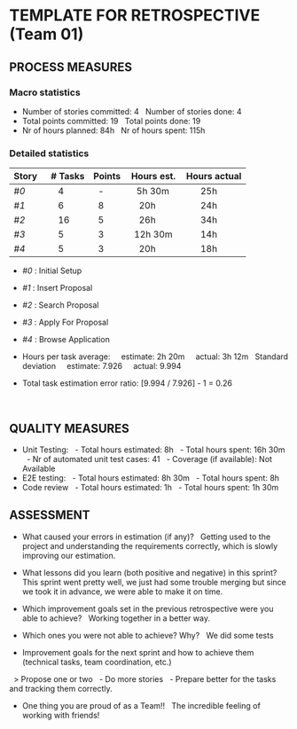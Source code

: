 TEMPLATE FOR RETROSPECTIVE (Team 01)
=====================================

## PROCESS MEASURES 

### Macro statistics

- Number of stories committed: 4
  Number of stories done: 4
- Total points committed: 19
  Total points done: 19
- Nr of hours planned: 84h
  Nr of hours spent: 115h

### Detailed statistics

| Story  | # Tasks | Points | Hours est. | Hours actual |
|--------|---------|--------|------------|--------------|
| _#0_   |    4    |   -    |    5h 30m  |       25h    |
| _#1_   |    6    |   8    |     20h    |       24h    |
| _#2_   |    16   |   5    |     26h    |       34h    |
| _#3_   |    5    |   3    |   12h 30m  |       14h    |
| _#4_   |    5    |   3    |     20h    |       18h    |

- _#0_ : Initial Setup
- _#1_ : Insert Proposal
- _#2_ : Search Proposal
- _#3_ : Apply For Proposal
- _#4_ : Browse Application

- Hours per task average:
    estimate: 2h 20m
    actual: 3h 12m
  Standard deviation
    estimate: 7.926
    actual: 9.994
- Total task estimation error ratio: [9.994 / 7.926] - 1 = 0.26

  
## QUALITY MEASURES 

- Unit Testing:
  - Total hours estimated: 8h
  - Total hours spent: 16h 30m
  - Nr of automated unit test cases: 41
  - Coverage (if available): Not Available
- E2E testing:
  - Total hours estimated: 8h 30m
  - Total hours spent: 8h
- Code review 
  - Total hours estimated: 1h
  - Total hours spent: 1h 30m
  


## ASSESSMENT

- What caused your errors in estimation (if any)? 
  Getting used to the project and understanding the requirements correctly, which is slowly improving our estimation.

- What lessons did you learn (both positive and negative) in this sprint?
  This sprint went pretty well, we just had some trouble merging but since we took it in advance, we were able to make it on time.

- Which improvement goals set in the previous retrospective were you able to achieve? 
  Working together in a better way.
- Which ones you were not able to achieve? Why?
  We did some tests
  
- Improvement goals for the next sprint and how to achieve them (technical tasks, team coordination, etc.)

  > Propose one or two
  - Do more stories
  - Prepare better for the tasks and tracking them correctly.
- One thing you are proud of as a Team!!
  The incredible feeling of working with friends!
